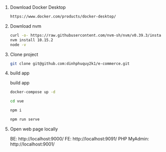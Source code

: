 1. Download Docker Desktop
   ```sh
   https://www.docker.com/products/docker-desktop/
    ```
2. Download nvm

    ```sh
    curl -o- https://raw.githubusercontent.com/nvm-sh/nvm/v0.39.3/install.sh | bash
    nvm install 10.15.2
    node -v
    ```

3. Clone project

    ```sh
    git clone git@github.com:dinhphuquy2k1/e-commerce.git
    ```

4. build app

   build app

    ``` sh
    docker-compose up -d
    ```

    ``` sh
    cd vue
    ```
   
    ``` sh
    npm i
    ```

    ``` sh
    npm run serve
    ```

5. Open web page locally

   BE: http://localhost:9000/
   FE: http://localhost:9091/
   PHP MyAdmin: http://localhost:9001/
